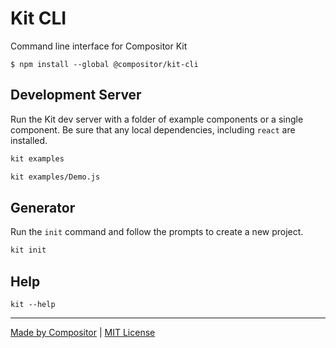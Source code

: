 # Kit CLI

Command line interface for Compositor Kit

```
$ npm install --global @compositor/kit-cli
```

## Development Server

Run the Kit dev server with a folder of example components or a single component.
Be sure that any local dependencies, including `react` are installed.

```sh
kit examples
```

```sh
kit examples/Demo.js
```

## Generator

Run the `init` command and follow the prompts to create a new project.

```sh
kit init
```

## Help

```
kit --help
```

---

[Made by Compositor](https://compositor.io/)
|
[MIT License](license)
